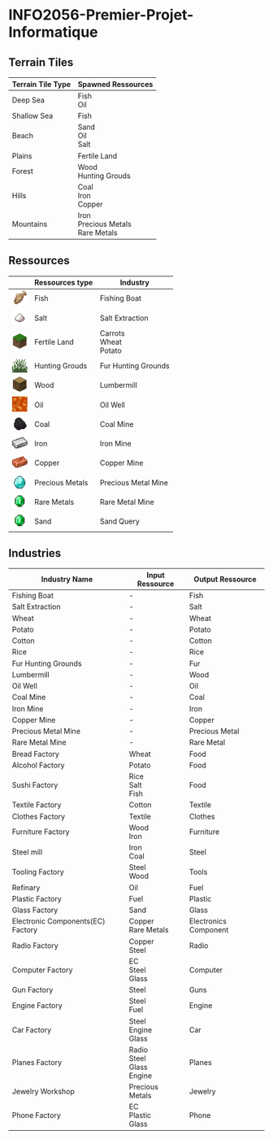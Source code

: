 # INFO2056-Premier-Projet-Informatique

## Terrain Tiles

| Terrain Tile Type | Spawned Ressources                      |
| ----------------- | --------------------------------------- |
| Deep Sea          | Fish<br>Oil                             |
| Shallow Sea       | Fish                                    |
| Beach             | Sand<br>Oil<br>Salt                     |
| Plains            | Fertile Land                            |
| Forest            | Wood<br>Hunting Grouds                  |
| Hills             | Coal<br>Iron<br>Copper                  |
| Mountains         | Iron<br>Precious Metals<br>Rare Metals  |

## Ressources

|                                                                           | Ressources type | Industry                   |
| ------------------------------------------------------------------------- | --------------- | ------------------         |
|<img src="./docs/image/fish.webp" alt="drawing" style="width:30px"/>       | Fish            | Fishing Boat               |
|<img src="./docs/image/salt.png" alt="drawing" style="width:30px"/>        | Salt            | Salt Extraction            |
|<img src="./docs/image/grass.webp" alt="drawing" style="width:30px"/>      | Fertile Land    | Carrots<br>Wheat<br>Potato |
|<img src="./docs/image/tall_grass.webp" alt="drawing" style="width:30px"/> | Hunting Grouds  | Fur Hunting Grounds        |
|<img src="./docs/image/wood.webp" alt="drawing" style="width:30px"/>       | Wood            | Lumbermill                 |
|<img src="./docs/image/lava.webp" alt="drawing" style="width:30px"/>       | Oil             | Oil Well                   |
|<img src="./docs/image/coal.webp" alt="drawing" style="width:30px"/>       | Coal            | Coal Mine                  |
|<img src="./docs/image/iron.webp" alt="drawing" style="width:30px"/>       | Iron            | Iron Mine                  |
|<img src="./docs/image/copper.webp" alt="drawing" style="width:30px"/>     | Copper          | Copper Mine                |
|<img src="./docs/image/diamond.webp" alt="drawing" style="width:30px"/>    | Precious Metals | Precious Metal Mine        |
|<img src="./docs/image/emerald.webp" alt="drawing" style="width:30px"/>    | Rare Metals     | Rare Metal Mine            |
|<img src="./docs/image/emerald.webp" alt="drawing" style="width:30px"/>    | Sand     | Sand Query            |


## Industries
 
| Industry Name                     | Input Ressource                         | Output Ressource              |
| --------------------------------- | --------------------------------------- | ----------------------------- |
| Fishing Boat                      | -                                       | Fish                          |
| Salt Extraction                   | -                                       | Salt                          |
| Wheat                             | -                                       | Wheat                         |
| Potato                            | -                                       | Potato                        |
| Cotton                            | -                                       | Cotton                        |
| Rice                              | -                                       | Rice                          |
| Fur Hunting Grounds               | -                                       | Fur                           |
| Lumbermill                        | -                                       | Wood                          |
| Oil Well                          | -                                       | Oil                           |
| Coal Mine                         | -                                       | Coal                          |
| Iron Mine                         | -                                       | Iron                          |
| Copper Mine                       | -                                       | Copper                        |
| Precious Metal Mine               | -                                       | Precious Metal                |
| Rare Metal Mine                   | -                                       | Rare Metal                    |
| Bread Factory                     | Wheat                                   | Food                          |
| Alcohol Factory                   | Potato                                  | Food                          |
| Sushi Factory                     | Rice<br>Salt<br>Fish                    | Food                          |
| Textile Factory                   | Cotton                                  | Textile                       |
| Clothes Factory                   | Textile                                 | Clothes                       |
| Furniture Factory                 | Wood<br>Iron                            | Furniture                     |
| Steel mill                        | Iron<br>Coal                            | Steel                         |
| Tooling Factory                   | Steel<br>Wood                           | Tools                         |
| Refinary                          | Oil                                     | Fuel                          |
| Plastic Factory                   | Fuel                                    | Plastic                       |
| Glass Factory                     | Sand                                    | Glass                         |
| Electronic Components(EC) Factory | Copper<br>Rare Metals                   | Electronics Component         |
| Radio Factory                     | Copper<br>Steel                         | Radio                         |
| Computer Factory                  | EC<br>Steel<br>Glass                    | Computer                      |
| Gun Factory                       | Steel                                   | Guns                          |
| Engine Factory                    | Steel<br>Fuel                           | Engine                        |
| Car Factory                       | Steel<br>Engine<br>Glass                | Car                           |
| Planes Factory                    | Radio<br>Steel<br>Glass<br>Engine       | Planes                        |
| Jewelry Workshop                  | Precious Metals                         | Jewelry                       |
| Phone Factory                     | EC<br>Plastic<br>Glass                  | Phone                         |
